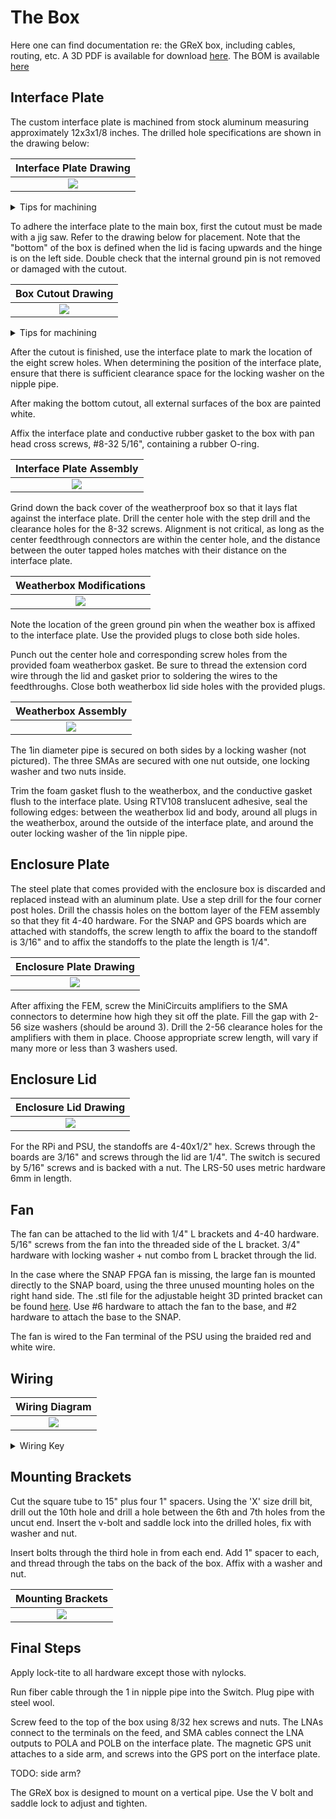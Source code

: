 # The Box

Here one can find documentation re: the GReX box, including cables, 
routing, etc. A 3D PDF is available for download [here](/../assets/THE_BOX_2023Nov27.PDF).
The BOM is available [here](/../assets/GReX_Enclosure_BOM.pdf)

## Interface Plate

The custom interface plate is machined from stock aluminum
measuring approximately 12x3x1/8 inches. The drilled hole specifications are shown in the drawing below:

|        Interface Plate Drawing        |
|:-------------------------------------:|
| ![](/../assets/End_Plate_Drawing.jpg) |

<details>
<summary>Tips for machining</summary>
The drilled holes are measured such that the stock size does not 
need to be precise. This plate will later be used to mark the corresponding 
holes on the main box, so the outer eight holes could be measured from 
all four sides. We assume the long edges arrive machined parallel. Note that the 
eight tapped holes around the perimeter of the 
piece should first be drilled with a #29 bit. After aligning
the plate and marking the bottom of the box, the holes are re-drilled
using the specified #18 bit.

</details>

To adhere the interface plate to the main box, first the
cutout must be made with a jig saw. Refer to the drawing below
for placement. Note that the "bottom" of the box is defined when 
the lid is facing upwards and the hinge is on the left side. 
Double check that the internal ground pin is not removed or damaged with the cutout.

|        Box Cutout Drawing         |
|:---------------------------------:|
 | ![](/../assets/Bottom_cutout.jpg) |

<details>
<summary>Tips for machining</summary>
After marking the box according to the above drawing, we marked four points: one
inside each corner of the cutout, offset 3/8" from the edge. We drilled 3/4" holes
at each point, which served as entry points for the jigsaw blade (20 TPI, no 
oscillation). File generously to remove sharp edges.
</details>

After the cutout is finished, use the interface plate to mark
the location of the eight screw holes. When determining the position
of the interface plate, ensure that there is sufficient clearance space
for the locking washer on the nipple pipe.

After making the bottom cutout, all external surfaces of the box are painted white.

Affix the interface plate and conductive rubber gasket to the box with pan head cross
screws, #8-32 5/16", containing a rubber O-ring.

|        Interface Plate Assembly        |
|:--------------------------------------:|
| ![](/../assets/Exploded_interface.jpg) |

Grind down the back cover of the weatherproof box so that it lays
flat against the interface plate. Drill the center hole with the 
step drill and the clearance holes for the 8-32 screws. Alignment is 
not critical, as long as the center feedthrough connectors are within the center hole,
and the distance between the outer tapped holes matches with their distance
on the interface plate. 

|   Weatherbox Modifications     |
|:------------------------------:|
| ![](/../assets/weatherbox.jpg) |

Note the location of the green ground pin when the
weather box is affixed to the interface plate. Use the provided plugs
to close both side holes. 

Punch out the center hole and corresponding screw holes from the provided
 foam weatherbox gasket. Be sure to thread the extension cord wire through the
 lid and gasket prior to soldering the wires to the feedthroughs. Close both
 weatherbox lid side holes with the provided plugs. 

|           Weatherbox Assembly           |
|:---------------------------------------:|
| ![](/../assets/weatherbox_exploded.jpg) |

The 1in diameter pipe is secured on both sides by a locking washer (not pictured).
The three SMAs are secured with one nut outside, one locking washer and two nuts
inside. 

Trim the foam gasket flush to the weatherbox, and the conductive gasket 
flush to the interface plate. Using RTV108 translucent adhesive, 
seal the following edges: between the weatherbox lid and body, around all plugs
in the weatherbox, around the outside of the interface plate, and around the outer
locking washer of the 1in nipple pipe.

## Enclosure Plate

The steel plate that comes provided with the enclosure box is discarded and
replaced instead with an aluminum plate. Use a step drill for the four corner
post holes. Drill the chassis holes on the bottom layer of the FEM assembly
so that they fit 4-40 hardware. For the SNAP and GPS boards which are attached 
with standoffs, the screw length to affix the board to the standoff is 3/16"
and to affix the standoffs to the plate the length is 1/4".

|           Enclosure Plate Drawing           |
|:-------------------------------------------:|
| ![](/../assets/Enclosure_plate_drawing.png) |

After affixing the FEM, screw the MiniCircuits amplifiers to the SMA connectors 
to determine how high they sit off the plate. Fill the gap with 2-56 size
washers (should be around 3). Drill the 2-56 clearance holes for the amplifiers
with them in place. Choose appropriate screw length, will vary if many more or less 
than 3 washers used.

<!--- If the SNAP is being inserted 'upside-down' in order to incorporate a heat sink
between the SNAP FPGA and aluminum plate, the following drawing should be used
instead:

|           Plate with Heat Sink           |
|:----------------------------------------:|
| ![](/../assets/future_plate_drawing.jpg) |

TODO: Info on the heatsink will go here. Note on the difference in standoff height
with this addition.

TODO: Info on thermally coupling the plate to the box will go here: 0.9 in 
separation, possibly aluminum channel sandwiched with adhesive thermal pads. --->

## Enclosure Lid

<!--- The lid is best drilled in the open position from the inside, so that more
precise measurements can be made from the inner wall of the lid edge. --->

|      Enclosure Lid Drawing      |
|:-------------------------------:|
| ![](/../assets/Lid_Drawing.jpg) |

For the RPi and PSU, the standoffs are 4-40x1/2" hex. Screws through the boards 
are 3/16" and screws through the lid are 1/4". The switch is secured by
5/16" screws and is backed with a nut. The LRS-50 uses metric hardware 6mm in length.

## Fan

The fan can be attached to the lid with 1/4" L brackets and 4-40 hardware. 5/16" screws 
from the fan into the threaded side of the L bracket. 3/4" hardware with locking
washer + nut combo from L bracket through the lid.

In the case where the SNAP FPGA fan is missing, the large fan is mounted directly
to the SNAP board, using the three unused mounting holes on the right hand side. 
The .stl file for the adjustable height 3D printed bracket can be found [here](/../assets/base2.STL). Use #6 hardware to 
attach the fan to the base, and #2 hardware to attach the base to the SNAP. 

The fan is wired to the Fan terminal of the PSU using the braided red and white wire.

## Wiring

|         Wiring Diagram          |
|:-------------------------------:|
| ![](/../assets/GReX_wiring.png) |

<details>
<summary>Wiring Key</summary>
* Valon
  * Red/white braided wire from +6Vdc to 'Valon' terminal of PSU
  * 086-3SMR+ cable from Source 1 SMA to top middle FEM
  * 086-8SMR+ cable from Ext Ref SMA to top left GPS
  * 086-12SMRSM+ cable from Source 2 SMA to 4th from right SNAP
* FEM
  * 086-24SMRSM+ cable from top left to POL A on interface
  * 086-24SMRSM+ cable from top right to POL B on interface
  * 4 port terminal (splice to red/white braided wire) to FEM terminal of PSU
  * 4 port terminal (splice to blue/green wire) to TXD, RXD terminal of RPi
  * 086-4 or 086-3SM+ cable from bottom left amp to 6th from left SNAP
  * Red/white braided wire from bottom left amp to RPi terminal PSU
  * 086-4 or 086-3SM+ cable from bottom right amp to 9th from left SNAP
  * Red/white braided wire from bottom right amp to RPi terminal PSU
* GPS
  * 086-15SMRSM+ cable from top right to 2nd from right SNAP
  * 086-15SMRSM+ cable from bottom SMA to GPS on interface
  * Power plug to Fan terminal of PSU
* SNAP
  * 18 gauge red/black pair from 6 pin power plug to SNAP terminal of PSU
  * P1, P2 to SFP+ 1,2 on Switch
* Switch
  * Power plug to Switch terminal of PSU
  * Ethernet cable from PoE In to bottom left ethernet plug of RPi
* LRS-50
  * 18 gauge red/black pair from V-, V+ to GND, 12V terminal of PSU
  * Black, white wire (16 gauge bundle) from L, N to H, N feedthroughs on interface
  * Green cable (16 gauge bundle) from GND to bottom ground pin
  * 16 gauge green cable from lid ground pin to bottom ground pin
* RPi
  * Red/white braided wire from 5V, GND terminal to RPi terminal of PSU
  * Red/white braided wire from IO20, GND terminal to SW, GND of PSU
</details>

## Mounting Brackets

Cut the square tube to 15" plus four 1" spacers. Using the 'X' size drill bit,
drill out the 10th hole and drill a hole between the 6th and 7th holes from the
uncut end. Insert the v-bolt and saddle lock into the drilled holes, fix 
with washer and nut.

Insert bolts through the third hole in from each end. Add 1" spacer to each,
and thread through the tabs on the back of the box. Affix with a washer
and nut.

|     Mounting Brackets      |
|:--------------------------:|
| ![](/../assets/mounts.png) |

## Final Steps

Apply lock-tite to all hardware except those with nylocks.

Run fiber cable through the 1 in nipple pipe into the Switch. Plug pipe
with steel wool.

Screw feed to the top of the box using 8/32 hex screws and nuts. The LNAs 
connect to the terminals on the feed, and  SMA cables connect the LNA outputs to 
POLA and POLB on the interface plate. The magnetic GPS unit
attaches to a side arm, and screws into the GPS port on the interface plate.

TODO: side arm?

The GReX box is designed to mount on a vertical pipe. Use the V bolt and
saddle lock to adjust and tighten.

